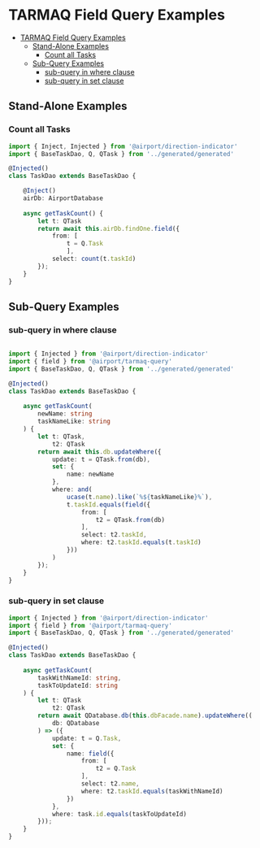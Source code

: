 # TARMAQ Field Query Examples
<!-- TOC -->

- [TARMAQ Field Query Examples](#TARMAQ-field-query-examples)
    - [Stand-Alone Examples](#stand-alone-examples)
        - [Count all Tasks](#count-all-tasks)
    - [Sub-Query Examples](#sub-query-examples)
        - [sub-query in where clause](#sub-query-in-where-clause)
        - [sub-query in set clause](#sub-query-in-set-clause)

<!-- /TOC -->
## Stand-Alone Examples

### Count all Tasks
```ts
import { Inject, Injected } from '@airport/direction-indicator'
import { BaseTaskDao, Q, QTask } from '../generated/generated'

@Injected()
class TaskDao extends BaseTaskDao {

	@Inject()
	airDb: AirportDatabase
	
	async getTaskCount() {
		let t: QTask
		return await this.airDb.findOne.field({
  			from: [
				t = Q.Task
				],
  			select: count(t.taskId)
		});
	}
}
```

## Sub-Query Examples

### sub-query in where clause

```ts

import { Injected } from '@airport/direction-indicator'
import { field } from '@airport/tarmaq-query'
import { BaseTaskDao, Q, QTask } from '../generated/generated'

@Injected()
class TaskDao extends BaseTaskDao {
	
	async getTaskCount(
		newName: string
		taskNameLike: string
	) {
		let t: QTask,
			t2: QTask
		return await this.db.updateWhere({
  			update: t = QTask.from(db),
			set: {
				name: newName
			},
			where: and(
				ucase(t.name).like(`%${taskNameLike}%`),
   				t.taskId.equals(field({
      				from: [
						t2 = QTask.from(db)
					],
      				select: t2.taskId,
      				where: t2.taskId.equals(t.taskId)
    			}))
  			)
		});
	}
}
```

### sub-query in set clause
```ts
import { Injected } from '@airport/direction-indicator'
import { field } from '@airport/tarmaq-query'
import { BaseTaskDao, Q, QTask } from '../generated/generated'

@Injected()
class TaskDao extends BaseTaskDao {
	
	async getTaskCount(
		taskWithNameId: string,
		taskToUpdateId: string
	) {
		let t: QTask
			t2: QTask
		return await QDatabase.db(this.dbFacade.name).updateWhere((
			db: QDatabase
		) => ({
			update: t = Q.Task,
			set: {
				name: field({
      				from: [
						t2 = Q.Task
					],
      				select: t2.name,
      				where: t2.taskId.equals(taskWithNameId)
    			})
			},
			where: task.id.equals(taskToUpdateId)
		}));
	}
}
```